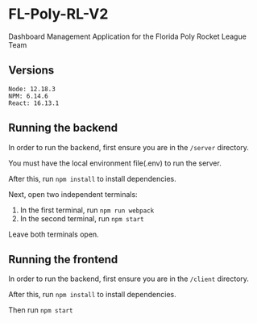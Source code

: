 # FL-Poly-RL-V2

Dashboard Management Application for the Florida Poly Rocket League Team

## Versions

```
Node: 12.18.3
NPM: 6.14.6
React: 16.13.1
```

## Running the backend

In order to run the backend, first ensure you are in the `/server` directory.

You must have the local environment file(.env) to run the server.

After this, run `npm install` to install dependencies.

Next, open two independent terminals:

1. In the first terminal, run `npm run webpack`
1. In the second terminal, run `npm start`

Leave both terminals open.

## Running the frontend

In order to run the backend, first ensure you are in the `/client` directory.

After this, run `npm install` to install dependencies.

Then run `npm start`
